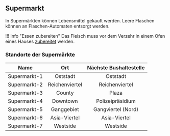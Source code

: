 ## Supermarkt

In Supermärkten können Lebensmittel gekauft werden. Leere Flaschen können an Flaschen-Automaten entsorgt werden.

!!! info "Essen zubereiten" Das Fleisch muss vor dem Verzehr in einem Ofen eines Hauses [zubereitet](https://imgxrke.github.io/GRWiki/pages/skills/kochen/) werden.

### Standorte der Supermärkte

| Name | Ort | Nächste Bushaltestelle |
|:-:|:-:|:-:|
| Supermarkt-1 | Oststadt | Oststadt |
| Supermarkt-2 | Reichenviertel | Reichenviertel |
| Supermarkt-3 | County | Plaza |
| Supermarkt-4 | Downtown | Polizeipräsidium |
| Supermarkt-5 | Ganggebiet | Gangviertel (Nord) |
| Supermarkt-6 | Asia-Viertel | Asia-Viertel |
| Supermarkt-7 | Westside | Westside |


